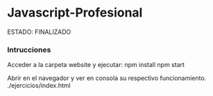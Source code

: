 # Javascript-Profesional


ESTADO: FINALIZADO

### Intrucciones

Acceder a la carpeta website y ejecutar:
npm install
npm start

Abrir en el navegador y ver en consola su respectivo funcionamiento.
./ejercicios/index.html
